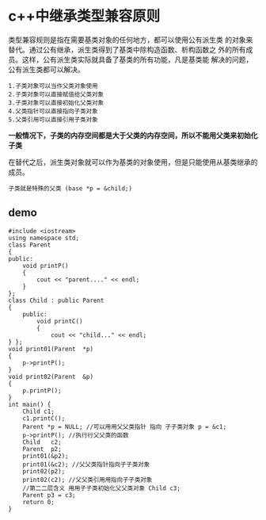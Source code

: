 # c++中继承类型兼容原则

类型兼容规则是指在需要基类对象的任何地方，都可以使用公有派生类 的对象来替代。通过公有继承，派生类得到了基类中除构造函数、析构函数之 外的所有成员。这样，公有派生类实际就具备了基类的所有功能，凡是基类能 解决的问题，公有派生类都可以解决。

```text
1.子类对象可以当作父类对象使用
2.子类对象可以直接赋值给父类对象
3.子类对象可以直接初始化父类对象
4.父类指针可以直接指向子类对象
5.父类引用可以直接引用子类对象
```

**一般情况下，子类的内存空间都是大于父类的内存空间，所以不能用父类来初始化子类**

在替代之后，派生类对象就可以作为基类的对象使用，但是只能使用从基类继承的成员。

```text
子类就是特殊的父类 (base *p = &child;)
```

## demo

```text
#include <iostream>
using namespace std;
class Parent
{
public:
    void printP()
    {
        cout << "parent...." << endl;
    }
};
class Child : public Parent
{
    public:
        void printC()
        {
            cout << "child..." << endl;
} };
void print01(Parent  *p)
{
    p->printP();
}
void print02(Parent  &p)
{
    p.printP();
}
int main() {
    Child c1;
    c1.printC();
    Parent *p = NULL; //可以⽤用⽗父类指针 指向 ⼦子类对象 p = &c1;
    p->printP(); //执⾏行⽗父类的函数
    Child   c2;
    Parent  p2;
    print01(&p2);
    print01(&c2); //⽗父类指针指向⼦子类对象
    print02(p2);
    print02(c2); //⽗父类引⽤用指向⼦子类对象
    //第⼆二层含义 ⽤用⼦子类初始化⽗父类对象 Child c3;
    Parent p3 = c3;
    return 0;
}
```

